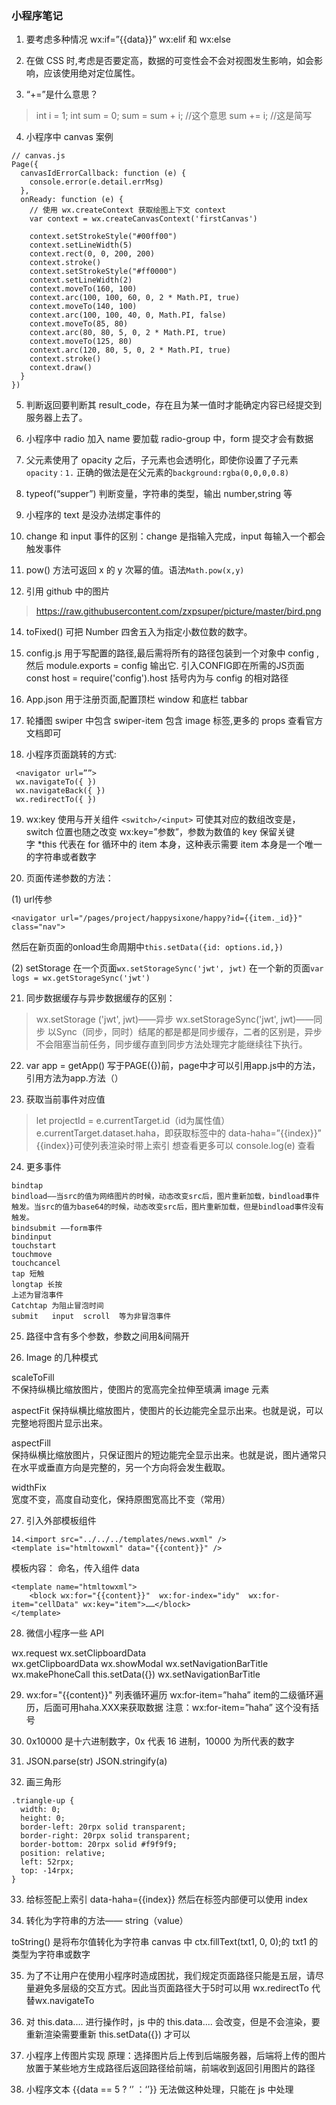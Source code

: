 ### 小程序笔记
1. 要考虑多种情况 wx:if=”{{data}}” wx:elif 和 wx:else

2. 在做 CSS 时,考虑是否要定高，数据的可变性会不会对视图发生影响，如会影响，应该使用绝对定位属性。

3. “+=”是什么意思？  

> int i = 1;
  int sum = 0;
  sum = sum + i; //这个意思
  sum += i;  //这是简写

4. 小程序中 canvas 案例
```
// canvas.js
Page({
  canvasIdErrorCallback: function (e) {
    console.error(e.detail.errMsg)
  },
  onReady: function (e) {
    // 使用 wx.createContext 获取绘图上下文 context
    var context = wx.createCanvasContext('firstCanvas')

    context.setStrokeStyle("#00ff00")
    context.setLineWidth(5)
    context.rect(0, 0, 200, 200)
    context.stroke()
    context.setStrokeStyle("#ff0000")
    context.setLineWidth(2)
    context.moveTo(160, 100)
    context.arc(100, 100, 60, 0, 2 * Math.PI, true)
    context.moveTo(140, 100)
    context.arc(100, 100, 40, 0, Math.PI, false)
    context.moveTo(85, 80)
    context.arc(80, 80, 5, 0, 2 * Math.PI, true)
    context.moveTo(125, 80)
    context.arc(120, 80, 5, 0, 2 * Math.PI, true)
    context.stroke()
    context.draw()
  }
})
```

5. 判断返回要判断其 result_code，存在且为某一值时才能确定内容已经提交到服务器上去了。

6. 小程序中 radio 加入 name 要加载 radio-group 中，form 提交才会有数据

7. 父元素使用了 opacity 之后，子元素也会透明化，即使你设置了子元素`opacity：1.`   正确的做法是在父元素的`background:rgba(0,0,0,0.8)`

8. typeof(“supper”) 判断变量，字符串的类型，输出 number,string 等

9. 小程序的 text 是没办法绑定事件的

10. change 和 input 事件的区别：change 是指输入完成，input 每输入一个都会触发事件

12. pow() 方法可返回 x 的 y 次幂的值。语法`Math.pow(x,y)`

13. 引用 github 中的图片
> https://raw.githubusercontent.com/zxpsuper/picture/master/bird.png

14. toFixed() 可把 Number 四舍五入为指定小数位数的数字。

15. config.js 用于写配置的路径,最后需将所有的路径包装到一个对象中 config ,然后 module.exports = config 输出它.
引入CONFIG即在所需的JS页面const host = require('config').host
括号内为与 config 的相对路径

16. App.json 用于注册页面,配置顶栏 window 和底栏 tabbar

17. 轮播图 swiper 中包含 swiper-item 包含 image 标签,更多的 props 查看官方文档即可

18. 小程序页面跳转的方式:
```
 <navigator url=””>
 wx.navigateTo({ }) 
 wx.navigateBack({ })
 wx.redirectTo({ })
```

19. wx:key 使用与开关组件 `<switch>/<input>`
可使其对应的数组改变是，switch 位置也随之改变 wx:key=”参数”，参数为数值的 key
保留关键字 *this 代表在 for 循环中的 item 本身，这种表示需要 item 本身是一个唯一的字符串或者数字

20. 页面传递参数的方法：

(1) url传参
```
<navigator url="/pages/project/happysixone/happy?id={{item._id}}" class="nav">
```
然后在新页面的onload生命周期中`this.setData({id: options.id,})`

(2) setStorage
在一个页面`wx.setStorageSync('jwt', jwt)`
在一个新的页面`var logs = wx.getStorageSync('jwt')`

21. 同步数据缓存与异步数据缓存的区别：

> wx.setStorage ('jwt', jwt)——异步
wx.setStorageSync('jwt', jwt)——同步
以Sync（同步，同时）结尾的都是都是同步缓存，二者的区别是，异步不会阻塞当前任务，同步缓存直到同步方法处理完才能继续往下执行。

22. var app = getApp() 写于PAGE({})前，page中才可以引用app.js中的方法，引用方法为app.方法（）

23. 获取当前事件对应值

> let projectId = e.currentTarget.id（id为属性值）
e.currentTarget.dataset.haha，即获取标签中的 data-haha=”{{index}}”
{{index}}可使列表渲染时带上索引
想查看更多可以 console.log(e) 查看

24. 更多事件
```
bindtap 
bindload——当src的值为网络图片的时候，动态改变src后，图片重新加载，bindload事件触发。当src的值为base64的时候，动态改变src后，图片重新加载，但是bindload事件没有触发。
bindsubmit ——form事件
bindinput
touchstart 
touchmove  
touchcancel
tap 短触
longtap 长按
上述为冒泡事件
Catchtap 为阻止冒泡时间
submit   input  scroll  等为非冒泡事件
```

25. 路径中含有多个参数，参数之间用&间隔开

26. Image 的几种模式

scaleToFill  
不保持纵横比缩放图片，使图片的宽高完全拉伸至填满 image 元素

aspectFit 
保持纵横比缩放图片，使图片的长边能完全显示出来。也就是说，可以完整地将图片显示出来。

aspectFill  
保持纵横比缩放图片，只保证图片的短边能完全显示出来。也就是说，图片通常只在水平或垂直方向是完整的，另一个方向将会发生截取。

widthFix  
宽度不变，高度自动变化，保持原图宽高比不变（常用）

27. 引入外部模板组件

```
14.<import src="../../../templates/news.wxml" />
<template is="htmltowxml" data="{{content}}" />
```
模板内容：
命名，传入组件 data
```
<template name="htmltowxml">
    <block wx:for="{{content}}"  wx:for-index="idy"  wx:for-item="cellData" wx:key="item">……</block>
</template>
```

28. 微信小程序一些 API

wx.request
wx.setClipboardData    
wx.getClipboardData
wx.showModal
wx.setNavigationBarTitle
wx.makePhoneCall
this.setData({})
wx.setNavigationBarTitle

29. wx:for="{{content}}" 列表循环遍历
wx:for-item=”haha” item的二级循环遍历，后面可用haha.XXX来获取数据
注意：wx:for-item=”haha” 这个没有括号

30. 0x10000 是十六进制数字，0x 代表 16 进制，10000 为所代表的数字

31. JSON.parse(str)  JSON.stringify(a) 

32. 画三角形

```
.triangle-up {
  width: 0;
  height: 0;
  border-left: 20rpx solid transparent;
  border-right: 20rpx solid transparent;
  border-bottom: 20rpx solid #f9f9f9;
  position: relative;
  left: 52rpx;
  top: -14rpx;
}
```

33. 给标签配上索引  data-haha={{index}} 然后在标签内部便可以使用 index

14. 转化为字符串的方法—— string（value）

toString() 是将布尔值转化为字符串
canvas 中 ctx.fillText(txt1, 0, 0);的 txt1 的类型为字符串或数字

35. 为了不让用户在使用小程序时造成困扰，我们规定页面路径只能是五层，请尽量避免多层级的交互方式。因此当页面路径大于5时可以用 wx.redirectTo 代替wx.navigateTo

36. 对 this.data.... 进行操作时，js 中的 this.data.... 会改变，但是不会渲染，要重新渲染需要重新 this.setData({}) 才可以

37. 小程序上传图片实现
原理：选择图片后上传到后端服务器，后端将上传的图片放置于某些地方生成路径后返回路径给前端，前端收到返回引用图片的路径

38. 小程序文本 {{data == 5 ? ‘’ ：‘’}} 无法做这种处理，只能在 js 中处理

